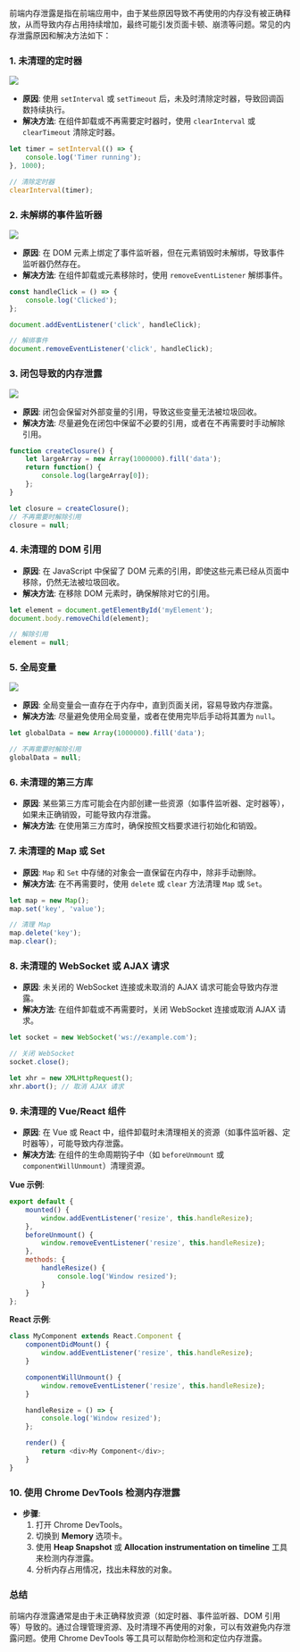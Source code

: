 前端内存泄露是指在前端应用中，由于某些原因导致不再使用的内存没有被正确释放，从而导致内存占用持续增加，最终可能引发页面卡顿、崩溃等问题。常见的内存泄露原因和解决方法如下：

### 1. **未清理的定时器**

![](./img/Snipaste_2025-02-21_14-08-51.png)

   - **原因**: 使用 `setInterval` 或 `setTimeout` 后，未及时清除定时器，导致回调函数持续执行。
   - **解决方法**: 在组件卸载或不再需要定时器时，使用 `clearInterval` 或 `clearTimeout` 清除定时器。

   ```javascript
   let timer = setInterval(() => {
       console.log('Timer running');
   }, 1000);

   // 清除定时器
   clearInterval(timer);
   ```

### 2. **未解绑的事件监听器**

![](./img/Snipaste_2025-02-21_14-07-45.png)

   - **原因**: 在 DOM 元素上绑定了事件监听器，但在元素销毁时未解绑，导致事件监听器仍然存在。
   - **解决方法**: 在组件卸载或元素移除时，使用 `removeEventListener` 解绑事件。

   ```javascript
   const handleClick = () => {
       console.log('Clicked');
   };

   document.addEventListener('click', handleClick);

   // 解绑事件
   document.removeEventListener('click', handleClick);
   ```

### 3. **闭包导致的内存泄露**

![](./img/Snipaste_2025-02-21_14-06-31.png)

   - **原因**: 闭包会保留对外部变量的引用，导致这些变量无法被垃圾回收。
   - **解决方法**: 尽量避免在闭包中保留不必要的引用，或者在不再需要时手动解除引用。

   ```javascript
   function createClosure() {
       let largeArray = new Array(1000000).fill('data');
       return function() {
           console.log(largeArray[0]);
       };
   }

   let closure = createClosure();
   // 不再需要时解除引用
   closure = null;
   ```

### 4. **未清理的 DOM 引用**

   - **原因**: 在 JavaScript 中保留了 DOM 元素的引用，即使这些元素已经从页面中移除，仍然无法被垃圾回收。
   - **解决方法**: 在移除 DOM 元素时，确保解除对它的引用。

   ```javascript
   let element = document.getElementById('myElement');
   document.body.removeChild(element);

   // 解除引用
   element = null;
   ```

### 5. **全局变量**

![](./img/Snipaste_2025-02-21_14-04-53.png)

   - **原因**: 全局变量会一直存在于内存中，直到页面关闭，容易导致内存泄露。
   - **解决方法**: 尽量避免使用全局变量，或者在使用完毕后手动将其置为 `null`。

   ```javascript
   let globalData = new Array(1000000).fill('data');

   // 不再需要时解除引用
   globalData = null;
   ```

### 6. **未清理的第三方库**
   - **原因**: 某些第三方库可能会在内部创建一些资源（如事件监听器、定时器等），如果未正确销毁，可能导致内存泄露。
   - **解决方法**: 在使用第三方库时，确保按照文档要求进行初始化和销毁。

### 7. **未清理的 Map 或 Set**
   - **原因**: `Map` 和 `Set` 中存储的对象会一直保留在内存中，除非手动删除。
   - **解决方法**: 在不再需要时，使用 `delete` 或 `clear` 方法清理 `Map` 或 `Set`。

   ```javascript
   let map = new Map();
   map.set('key', 'value');

   // 清理 Map
   map.delete('key');
   map.clear();
   ```

### 8. **未清理的 WebSocket 或 AJAX 请求**
   - **原因**: 未关闭的 WebSocket 连接或未取消的 AJAX 请求可能会导致内存泄露。
   - **解决方法**: 在组件卸载或不再需要时，关闭 WebSocket 连接或取消 AJAX 请求。

   ```javascript
   let socket = new WebSocket('ws://example.com');

   // 关闭 WebSocket
   socket.close();

   let xhr = new XMLHttpRequest();
   xhr.abort(); // 取消 AJAX 请求
   ```

### 9. **未清理的 Vue/React 组件**
   - **原因**: 在 Vue 或 React 中，组件卸载时未清理相关的资源（如事件监听器、定时器等），可能导致内存泄露。
   - **解决方法**: 在组件的生命周期钩子中（如 `beforeUnmount` 或 `componentWillUnmount`）清理资源。

   **Vue 示例**:
   ```javascript
   export default {
       mounted() {
           window.addEventListener('resize', this.handleResize);
       },
       beforeUnmount() {
           window.removeEventListener('resize', this.handleResize);
       },
       methods: {
           handleResize() {
               console.log('Window resized');
           }
       }
   };
   ```

   **React 示例**:
   ```javascript
   class MyComponent extends React.Component {
       componentDidMount() {
           window.addEventListener('resize', this.handleResize);
       }

       componentWillUnmount() {
           window.removeEventListener('resize', this.handleResize);
       }

       handleResize = () => {
           console.log('Window resized');
       };

       render() {
           return <div>My Component</div>;
       }
   }
   ```

### 10. **使用 Chrome DevTools 检测内存泄露**
   - **步骤**:
     1. 打开 Chrome DevTools。
     2. 切换到 **Memory** 选项卡。
     3. 使用 **Heap Snapshot** 或 **Allocation instrumentation on timeline** 工具来检测内存泄露。
     4. 分析内存占用情况，找出未释放的对象。

### 总结
前端内存泄露通常是由于未正确释放资源（如定时器、事件监听器、DOM 引用等）导致的。通过合理管理资源、及时清理不再使用的对象，可以有效避免内存泄露问题。使用 Chrome DevTools 等工具可以帮助你检测和定位内存泄露。